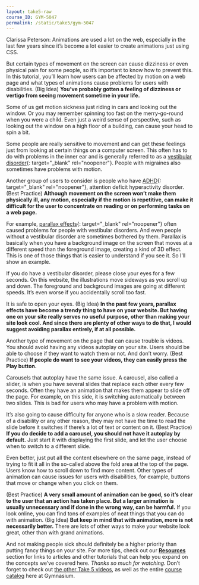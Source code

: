 ```yaml
---
layout: take5-raw
course_ID: GYM-5047
permalink: /static/take5/gym-5047
---
```


Clarissa Peterson: Animations are used a lot on the web, especially in the last few years since it’s become a lot easier to create animations just using CSS.

But certain types of movement on the screen can cause dizziness or even physical pain for some people, so it’s important to know how to prevent this. In this tutorial, you’ll learn how users can be affected by motion on a web page and what types of animations cause problems for users with disabilities. (Big Idea) **You’ve probably gotten a feeling of dizziness or vertigo from seeing movement sometime in your life.**

Some of us get motion sickness just riding in cars and looking out the window. Or you may remember spinning too fast on the merry-go-round when you were a child. Even just a weird sense of perspective, such as looking out the window on a high floor of a building, can cause your head to spin a bit.

Some people are really sensitive to movement and can get these feelings just from looking at certain things on a computer screen. This often has to do with problems in the inner ear and is generally referred to as a [vestibular disorder][1]{: target="_blank" rel="noopener"}. People with migraines also sometimes have problems with motion.

Another group of users to consider is people who have [ADHD][2]{: target="_blank" rel="noopener"}, attention deficit hyperactivity disorder. (Best Practice) **Although movement on the screen won’t make them physically ill, any motion, especially if the motion is repetitive, can make it difficult for the user to concentrate on reading or on performing tasks on a web page.**

For example, [parallax effects][3]{: target="_blank" rel="noopener"} often caused problems for people with vestibular disorders. And even people without a vestibular disorder are sometimes bothered by them. Parallax is basically when you have a background image on the screen that moves at a different speed than the foreground image, creating a kind of 3D effect. This is one of those things that is easier to understand if you see it. So I’ll show an example.

If you do have a vestibular disorder, please close your eyes for a few seconds. On this website, the illustrations move sideways as you scroll up and down. The foreground and background images are going at different speeds. It’s even worse if you accidentally scroll too fast.

It is safe to open your eyes. (Big Idea) **In the past few years, parallax effects have become a trendy thing to have on your website. But having one on your site really serves no useful purpose, other than making your site look cool. And since there are plenty of other ways to do that, I would suggest avoiding parallax entirely, if at all possible.**

Another type of movement on the page that can cause trouble is videos. You should avoid having any videos autoplay on your site. Users should be able to choose if they want to watch them or not. And don’t worry. (Best Practice) **If people do want to see your videos, they can easily press the Play button.**

Carousels that autoplay have the same issue. A carousel, also called a slider, is when you have several slides that replace each other every few seconds. Often they have an animation that makes them appear to slide off the page. For example, on this side, it is switching automatically between two slides. This is bad for users who may have a problem with motion.

It’s also going to cause difficulty for anyone who is a slow reader. Because of a disability or any other reason, they may not have the time to read the slide before it switches if there’s a lot of text or content on it. (Best Practice) **If you do decide to add a carousel, you should not have it autoplay by default.** Just start it with displaying the first slide, and let the user choose when to switch to a different slide.

Even better, just put all the content elsewhere on the same page, instead of trying to fit it all in the so-called above the fold area at the top of the page. Users know how to scroll down to find more content. Other types of animation can cause issues for users with disabilities, for example, buttons that move or change when you click on them.

(Best Practice) **A very small amount of animation can be good, so it’s clear to the user that an action has taken place. But a larger animation is usually unnecessary and if done in the wrong way, can be harmful.** If you look online, you can find tons of examples of neat things that you can do with animation. (Big Idea) **But keep in mind that with animation, more is not necessarily better.** There are lots of other ways to make your website look great, other than with grand animations.

And not making people sick should definitely be a higher priority than putting fancy things on your site. For more tips, check out our [**Resources**](#tutorial-resources) section for links to articles and other tutorials that can help you expand on the concepts we’ve covered here. *Thanks so much for watching.* Don’t forget to check out [the other Take 5 videos][4], as well as the entire [course catalog][5] here at Gymnasium.

[1]: https://vestibular.org/article/what-is-vestibular/
[2]: https://www.nhs.uk/conditions/attention-deficit-hyperactivity-disorder-adhd/
[3]: https://www.webaxe.org/vestibular-issues-parallax-design/
[4]: https://thegymnasium.com/take5
[5]: https://thegymnasium.com/courses
